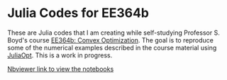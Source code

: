 # Julia Codes for EE364b
These are Julia codes that I am creating while self-studying Professor S. Boyd's course [EE364b: Convex Optimization](http://stanford.edu/class/ee364b/). The goal is to reproduce some of the numerical examples described in the course material using [JuliaOpt](http://www.juliaopt.org/). This is a work in progress.

[Nbviewer link to view the notebooks](http://nbviewer.ipython.org/github/shuvomoy/JuliaCodes-EE364b/tree/master/JuliaCodes/)

